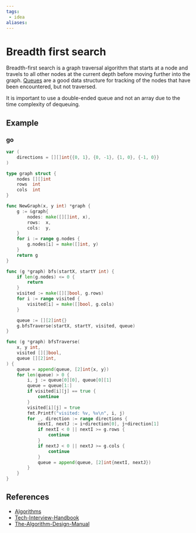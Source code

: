 ```yaml
---
tags:
 - idea
aliases:
---
```


# Breadth first search

Breadth-first search is a graph traversal algorithm that starts at a node and travels to all other nodes at the current depth before moving further into the graph. [Queues](Queue.md) are a good data structure for tracking of the nodes that have been encountered, but not traversed.

It is important to use a double-ended queue and not an array due to the time complexity of dequeuing.

## Example

### go

```go
var (
	directions = [][]int{{0, 1}, {0, -1}, {1, 0}, {-1, 0}}
)

type graph struct {
	nodes [][]int
	rows  int
	cols  int
}

func NewGraph(x, y int) *graph {
	g := &graph{
		nodes: make([][]int, x),
		rows:  x,
		cols:  y,
	}
	for i := range g.nodes {
		g.nodes[i] = make([]int, y)
	}
	return g
}

func (g *graph) bfs(startX, startY int) {
	if len(g.nodes) <= 0 {
		return
	}
	visited := make([][]bool, g.rows)
	for i := range visited {
		visited[i] = make([]bool, g.cols)
	}

	queue := [][2]int{}
	g.bfsTraverse(startX, startY, visited, queue)
}

func (g *graph) bfsTraverse(
	x, y int,
	visited [][]bool,
	queue [][2]int,
) {
	queue = append(queue, [2]int{x, y})
	for len(queue) > 0 {
		i, j := queue[0][0], queue[0][1]
		queue = queue[1:]
		if visited[i][j] == true {
			continue
		}
		visited[i][j] = true
		fmt.Printf("visited: %v, %v\n", i, j)
		for _, direction := range directions {
			nextI, nextJ := i+direction[0], j+direction[1]
			if nextI < 0 || nextI >= g.rows {
				continue
			}
			if nextJ < 0 || nextJ >= g.cols {
				continue
			}
			queue = append(queue, [2]int{nextI, nextJ})
		}
	}
}
```

## References

- [Algorithms](Algorithms.md)
- [Tech-Interview-Handbook](Tech-Interview-Handbook.md)
- [The-Algorithm-Design-Manual](The-Algorithm-Design-Manual.md)
